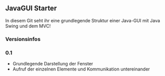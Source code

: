 ## JavaGUI Starter

In diesem Git seht ihr eine grundlegende Struktur einer Java-GUI mit Java Swing und dem MVC!

### Versionsinfos

### 0.1
- Grundlegende Darstellung der Fenster
- Aufruf der einzelnen Elemente und Kommunikation untereinander
